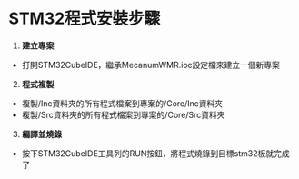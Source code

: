 # STM32程式安裝步驟
1. **建立專案**
* 打開STM32CubeIDE，繼承MecanumWMR.ioc設定檔來建立一個新專案
2. **程式複製**
* 複製/Inc資料夾的所有程式檔案到專案的/Core/Inc資料夾  
* 複製/Src資料夾的所有程式檔案到專案的/Core/Src資料夾
3. **編譯並燒錄**
* 按下STM32CubeIDE工具列的RUN按鈕，將程式燒錄到目標stm32板就完成了